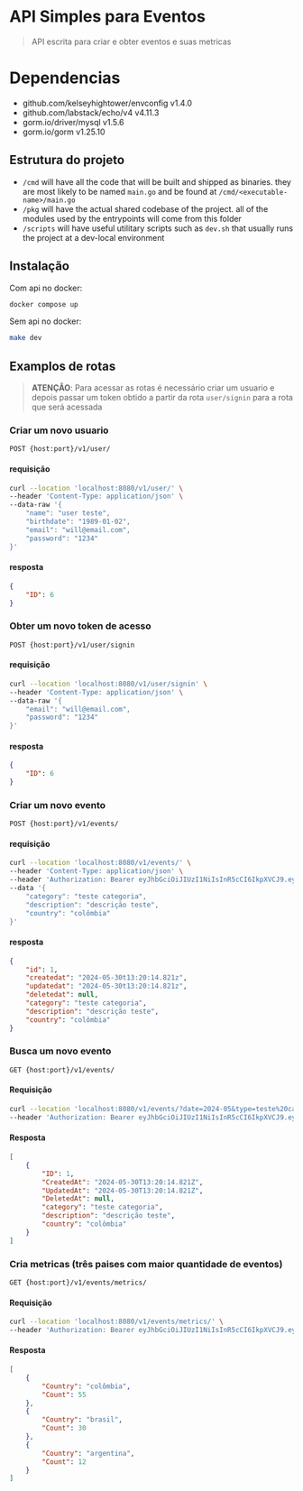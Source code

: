 # API Simples para Eventos
> API escrita para criar e obter eventos e suas metricas

# Dependencias
- github.com/kelseyhightower/envconfig v1.4.0
- github.com/labstack/echo/v4 v4.11.3
- gorm.io/driver/mysql v1.5.6
- gorm.io/gorm v1.25.10

## Estrutura do projeto
- `/cmd` will have all the code that will be built and shipped as binaries. they are most likely to be named `main.go` and be found at `/cmd/<executable-name>/main.go`
- `/pkg` will have the actual shared codebase of the project. all of the modules used by the entrypoints will come from this folder
- `/scripts` will have useful utilitary scripts such as `dev.sh` that usually runs the project at a dev-local environment

## Instalação
Com api no docker:
```bash 
docker compose up
```

Sem api no docker:
```bash 
make dev
```

## Examplos de rotas

> **ATENÇÂO**: Para acessar as rotas é necessário criar um usuario e depois passar um token obtido a partir da rota `user/signin` para a rota que será acessada

### Criar um novo usuario

`POST {host:port}/v1/user/`

#### requisição

```bash
curl --location 'localhost:8080/v1/user/' \
--header 'Content-Type: application/json' \
--data-raw '{
    "name": "user teste",
    "birthdate": "1989-01-02",
    "email": "will@email.com",
    "password": "1234"
}'
```

#### resposta

```json
{
    "ID": 6
}
```

### Obter um novo token de acesso

`POST {host:port}/v1/user/signin`

#### requisição

```bash
curl --location 'localhost:8080/v1/user/signin' \
--header 'Content-Type: application/json' \
--data-raw '{
    "email": "will@email.com",
    "password": "1234"
}'
```

#### resposta

```json
{
    "ID": 6
}
```

### Criar um novo evento

`POST {host:port}/v1/events/`

#### requisição

```bash
curl --location 'localhost:8080/v1/events/' \
--header 'Content-Type: application/json' \
--header 'Authorization: Bearer eyJhbGciOiJIUzI1NiIsInR5cCI6IkpXVCJ9.eyJleHAiOjE3MTczNjE3MTR9.JYS8slfIo-1ySGPEFM6qBbVOPPUHomGTn8yEdecKjjw' \
--data '{
    "category": "teste categoria",
    "description": "descrição teste",
    "country": "colômbia"
}'
```

#### resposta

```json
{
    "id": 1,
    "createdat": "2024-05-30t13:20:14.821z",
    "updatedat": "2024-05-30t13:20:14.821z",
    "deletedat": null,
    "category": "teste categoria",
    "description": "descrição teste",
    "country": "colômbia"
}
```

### Busca um novo evento

`GET {host:port}/v1/events/`

#### Requisição

```bash
curl --location 'localhost:8080/v1/events/?date=2024-05&type=teste%20cate' \
--header 'Authorization: Bearer eyJhbGciOiJIUzI1NiIsInR5cCI6IkpXVCJ9.eyJleHAiOjE3MTczNjE3MTR9.JYS8slfIo-1ySGPEFM6qBbVOPPUHomGTn8yEdecKjjw'
```

#### Resposta

```json
[
    {
        "ID": 1,
        "CreatedAt": "2024-05-30T13:20:14.821Z",
        "UpdatedAt": "2024-05-30T13:20:14.821Z",
        "DeletedAt": null,
        "category": "teste categoria",
        "description": "descrição teste",
        "country": "colômbia"
    }
]
```

### Cria metricas (três paises com maior quantidade de eventos)

`GET {host:port}/v1/events/metrics/`

#### Requisição

```bash
curl --location 'localhost:8080/v1/events/metrics/' \
--header 'Authorization: Bearer eyJhbGciOiJIUzI1NiIsInR5cCI6IkpXVCJ9.eyJleHAiOjE3MTczNjE3MTR9.JYS8slfIo-1ySGPEFM6qBbVOPPUHomGTn8yEdecKjjw'
```

#### Resposta

```json
[
    {
        "Country": "colômbia",
        "Count": 55
    },
    {
        "Country": "brasil",
        "Count": 30
    },
    {
        "Country": "argentina",
        "Count": 12
    }
]
```
